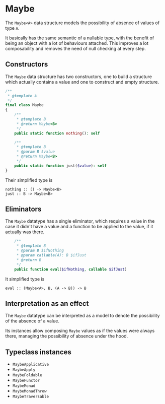 # Maybe

The `Maybe<A>` data structure models the possibility of absence of values of type `A`.

It basically has the same semantic of a nullable type, with the benefit of being an object with a lot of behaviours
attached. This improves a lot composability and removes the need of null checking at every step.

## Constructors

The `Maybe` data structure has two constructors, one to build a structure which actually contains a value and one to
construct and empty structure.

```php
/**
 * @template A
 */
final class Maybe
{
    /**
     * @template B
     * @return Maybe<B>
     */
    public static function nothing(): self

    /**
     * @template B
     * @param B $value
     * @return Maybe<B>
     */
    public static function just($value): self
}
```

Their simplified type is

```
nothing :: () -> Maybe<B>
just :: B -> Maybe<B>
```

## Eliminators

The `Maybe` datatype has a single eliminator, which requires a value in the case it didn't have a value and a function
to be applied to the value, if it actually was there.

```php
    /**
     * @template B
     * @param B $ifNothing
     * @param callable(A): B $ifJust
     * @return B
     */
    public function eval($ifNothing, callable $ifJust)
```

It simplified type is

```
eval :: (Maybe<A>, B, (A -> B)) -> B
```

## Interpretation as an effect

The `Maybe` datatype can be interpreted as a model to denote the possibility of the absence of a value.

Its instances allow composing `Maybe` values as if the values were always there, managing the possibility of absence
under the hood.

## Typeclass instances

- `MaybeApplicative`
- `MaybeApply`
- `MaybeFoldable`
- `MaybeFunctor`
- `MaybeMonad`
- `MaybeMonadThrow`
- `MaybeTraversable`
